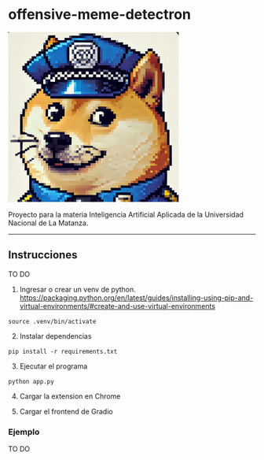 # offensive-meme-detectron

![](Extension/POGE-main.png)

Proyecto para la materia Inteligencia Artificial Aplicada de la Universidad Nacional de La Matanza.

---

## Instrucciones

TO DO

1. Ingresar o crear un venv de python.
https://packaging.python.org/en/latest/guides/installing-using-pip-and-virtual-environments/#create-and-use-virtual-environments

``` 
source .venv/bin/activate  
```

2. Instalar dependencias
```
pip install -r requirements.txt

```

3. Ejecutar el programa

```
python app.py
```
4. Cargar la extension en Chrome

5. Cargar el frontend de Gradio

### Ejemplo

TO DO